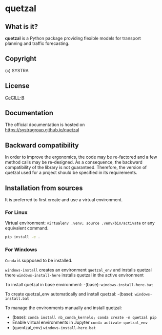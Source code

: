 # quetzal
## What is it?
**quetzal** is a Python package providing flexible models for transport planning and traffic forecasting.
## Copyright 
(c) SYSTRA
## License
[CeCILL-B](LICENSE.md)
## Documentation
The official documentation is hosted on https://systragroup.github.io/quetzal
## Backward compatibility
In order to improve the ergonomics, the code may be re-factored and a few method calls may be re-designed. As a consequence, the backward compatibility of the library is not guaranteed. Therefore, the version of quetzal used for a project should be specified in its requirements. 
## Installation from sources
It is preferred to first create and use a virtual environment.
### For Linux
Virtual environment: `virtualenv .venv; source .venv/bin/activate` or any equivalent command.

```bash
pip install -e .
```
### For Windows
`Conda` is supposed to be installed.

`windows-install` creates an environment `quetzal_env` and installs quetzal there
`windows-install-here` installs quetzal in the active environment

To install quetzal in base environment:
-(base): `windows-install-here.bat`

To create quetzal_env automatically and install quetzal:
-(base): `windows-install.bat`

To manage the environments manually and install quetzal:
- (base): `conda install nb_conda_kernels; conda create -n quetzal pip`
- Enable virtual environments in Jupyter `conda activate quetzal_env`
- (quentzal_env) `windows-install-here.bat`



